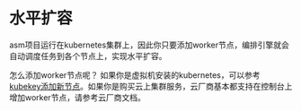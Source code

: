 # 水平扩容

asm项目运行在kubernetes集群上，因此你只要添加worker节点，编排引擎就会自动调度任务到各个节点上，实现水平扩容。

怎么添加worker节点呢？ 如果你是虚拟机安装的kubernetes，可以参考 [kubekey添加新节点](https://kubesphere.io/zh/docs/v3.3/installing-on-linux/cluster-operation/add-new-nodes/)。如果你是购买云上集群服务，云厂商基本都支持在控制台上增加worker节点，请参考云厂商文档。

